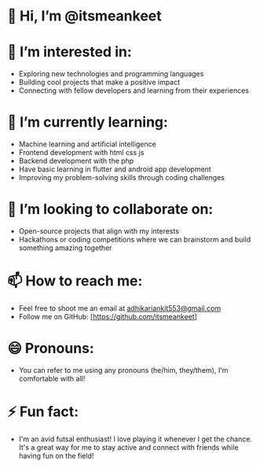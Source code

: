 # 👋 Hi, I’m @itsmeankeet

# 👀 I’m interested in:
- Exploring new technologies and programming languages
- Building cool projects that make a positive impact
- Connecting with fellow developers and learning from their experiences

# 🌱 I’m currently learning:
- Machine learning and artificial intelligence
- Frontend development with html css js
- Backend development with the php
- Have basic learning in flutter and android app development
- Improving my problem-solving skills through coding challenges

# 💞️ I’m looking to collaborate on:
- Open-source projects that align with my interests
- Hackathons or coding competitions where we can brainstorm and build something amazing together

# 📫 How to reach me:
- Feel free to shoot me an email at adhikariankit553@gmail.com
- Follow me on GitHub: [https://github.com/itsmeankeet]

# 😄 Pronouns:
- You can refer to me using any pronouns (he/him, they/them), I'm comfortable with all!

# ⚡ Fun fact:
- I'm an avid futsal enthusiast! I love playing it whenever I get the chance. It's a great way for me to stay active and connect with friends while having fun on the field!
